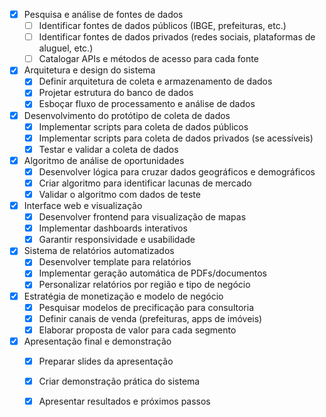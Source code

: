 - [x] Pesquisa e análise de fontes de dados
  - [ ] Identificar fontes de dados públicos (IBGE, prefeituras, etc.)
  - [ ] Identificar fontes de dados privados (redes sociais, plataformas de aluguel, etc.)
  - [ ] Catalogar APIs e métodos de acesso para cada fonte
- [x] Arquitetura e design do sistema
  - [x] Definir arquitetura de coleta e armazenamento de dados
  - [x] Projetar estrutura do banco de dados
  - [x] Esboçar fluxo de processamento e análise de dados
- [x] Desenvolvimento do protótipo de coleta de dados
  - [x] Implementar scripts para coleta de dados públicos
  - [x] Implementar scripts para coleta de dados privados (se acessíveis)
  - [x] Testar e validar a coleta de dados
- [x] Algoritmo de análise de oportunidades
  - [x] Desenvolver lógica para cruzar dados geográficos e demográficos
  - [x] Criar algoritmo para identificar lacunas de mercado
  - [x] Validar o algoritmo com dados de teste
- [x] Interface web e visualização
  - [x] Desenvolver frontend para visualização de mapas
  - [x] Implementar dashboards interativos
  - [x] Garantir responsividade e usabilidade
- [x] Sistema de relatórios automatizados
  - [x] Desenvolver template para relatórios
  - [x] Implementar geração automática de PDFs/documentos
  - [x] Personalizar relatórios por região e tipo de negócio
- [x] Estratégia de monetização e modelo de negócio
  - [x] Pesquisar modelos de precificação para consultoria
  - [x] Definir canais de venda (prefeituras, apps de imóveis)
  - [x] Elaborar proposta de valor para cada segmento
- [x] Apresentação final e demonstração
  - [x] Preparar slides da apresentação
  - [x] Criar demonstração prática do sistema
  - [x] Apresentar resultados e próximos passos

